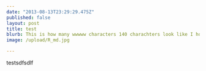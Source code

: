 ```yaml
---
date: "2013-08-13T23:29:29.475Z"
published: false
layout: post
title: test
blurb: This is how many wwwww characters 140 charachters look like I hope that this WWWW fits in asome sort of reasonable wau askdjhaksdhj askfha;s
image: /upload/R_md.jpg

---
```


testsdfsdlf
